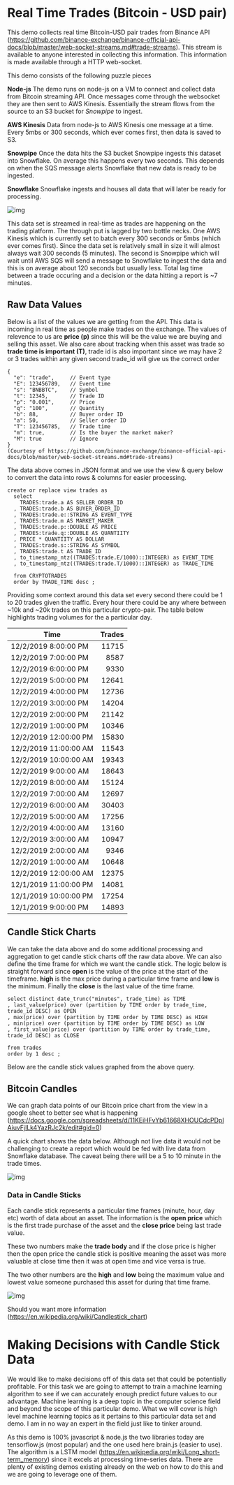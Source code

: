 # Real Time Trades (Bitcoin - USD pair)
This demo collects real time Bitcoin-USD pair trades from Binance API (https://github.com/binance-exchange/binance-official-api-docs/blob/master/web-socket-streams.md#trade-streams). This stream is available to anyone interested in collecting this information. This information is made available through a HTTP web-socket. 

This demo consists of the following puzzle pieces 

<b>Node-js</b> The demo runs on node-js on a VM to connect and collect data from Bitcoin streaming API. Once messages come through the websocket they are then sent to AWS Kinesis. Essentially the stream flows from the source to an S3 bucket for <i>Snowpipe</i> to ingest.

<b>AWS Kinesis</b> Data from node-js to AWS Kinesis one message at a time. Every 5mbs or 300 seconds, which ever comes first, then data is saved to S3. 

<b>Snowpipe</b> Once the data hits the S3 bucket Snowpipe ingests this dataset into Snowflake. On average this happens every two seconds. This depends on when the SQS message alerts Snowflake that new data is ready to be ingested.

<b>Snowflake</b> Snowflake ingests and houses all data that will later be ready for processing.

![img](https://github.com/mariusndini/img/blob/master/cryptopath.png)

This data set is streamed in real-time as trades are happening on the trading platform. The through put is lagged by two bottle necks. One AWS Kinesis which is currently set to batch every 300 seconds or 5mbs (which ever comes first). Since the data set is relatively small in size it will almost always wait 300 seconds (5 minutes). The second is Snowpipe which will wait until AWS SQS will send a message to Snowflake to ingest the data and this is on average about 120 seconds but usually less. Total lag time between a trade occuring and a decision or the data hitting a report is ~7 minutes.


## Raw Data Values
Below is a list of the values we are getting from the API. This data is incoming in real time as people make trades on the exchange. The values of relevence to us are <b>price (p)</b> since this will be the value we are buying and selling this asset. We also care about tracking when this asset was trade so <b>trade time is important (T)</b>, trade id is also important since we may have 2 or 3 trades within any given second trade_id will give us the correct order
```
{
  "e": "trade",     // Event type
  "E": 123456789,   // Event time
  "s": "BNBBTC",    // Symbol
  "t": 12345,       // Trade ID
  "p": "0.001",     // Price
  "q": "100",       // Quantity
  "b": 88,          // Buyer order ID
  "a": 50,          // Seller order ID
  "T": 123456785,   // Trade time
  "m": true,        // Is the buyer the market maker?
  "M": true         // Ignore
}
(Courtesy of https://github.com/binance-exchange/binance-official-api-docs/blob/master/web-socket-streams.md#trade-streams)
```

The data above comes in JSON format and we use the view & query below to convert the data into rows & columns for easier processing.

```
create or replace view trades as
  select 
    TRADES:trade.a AS SELLER_ORDER_ID
  , TRADES:trade.b AS BUYER_ORDER_ID
  , TRADES:trade.e::STRING AS EVENT_TYPE
  , TRADES:trade.m AS MARKET_MAKER
  , TRADES:trade.p::DOUBLE AS PRICE
  , TRADES:trade.q::DOUBLE AS QUANTIITY
  , PRICE * QUANTIITY AS DOLLAR
  , TRADES:trade.s::STRING AS SYMBOL
  , TRADES:trade.t AS TRADE_ID
  , to_timestamp_ntz((TRADES:trade.E/1000)::INTEGER) as EVENT_TIME
  , to_timestamp_ntz((TRADES:trade.T/1000)::INTEGER) as TRADE_TIME

  from CRYPTOTRADES
  order by TRADE_TIME desc ;
```

Providing some context around this data set every second there could be 1 to 20 trades given the traffic. Every hour there could be any where between ~10k and ~20k trades on this particular crypto-pair. The table below highlights trading volumes for the a particular day.

<table class="table table-bordered table-hover table-condensed">
<thead><tr><th title="Field #1">Time</th>
<th title="Field #2">Trades</th>
</tr></thead>
<tbody><tr>
<td>12/2/2019  8:00:00 PM</td>
<td align="right">11715</td>
</tr>
<tr>
<td>12/2/2019  7:00:00 PM</td>
<td align="right">8587</td>
</tr>
<tr>
<td>12/2/2019  6:00:00 PM</td>
<td align="right">9330</td>
</tr>
<tr>
<td>12/2/2019  5:00:00 PM</td>
<td align="right">12641</td>
</tr>
<tr>
<td>12/2/2019  4:00:00 PM</td>
<td align="right">12736</td>
</tr>
<tr>
<td>12/2/2019  3:00:00 PM</td>
<td align="right">14204</td>
</tr>
<tr>
<td>12/2/2019  2:00:00 PM</td>
<td align="right">21142</td>
</tr>
<tr>
<td>12/2/2019  1:00:00 PM</td>
<td align="right">10346</td>
</tr>
<tr>
<td>12/2/2019  12:00:00 PM</td>
<td align="right">15830</td>
</tr>
<tr>
<td>12/2/2019  11:00:00 AM</td>
<td align="right">11543</td>
</tr>
<tr>
<td>12/2/2019  10:00:00 AM</td>
<td align="right">19343</td>
</tr>
<tr>
<td>12/2/2019  9:00:00 AM</td>
<td align="right">18643</td>
</tr>
<tr>
<td>12/2/2019  8:00:00 AM</td>
<td align="right">15124</td>
</tr>
<tr>
<td>12/2/2019  7:00:00 AM</td>
<td align="right">12697</td>
</tr>
<tr>
<td>12/2/2019  6:00:00 AM</td>
<td align="right">30403</td>
</tr>
<tr>
<td>12/2/2019  5:00:00 AM</td>
<td align="right">17256</td>
</tr>
<tr>
<td>12/2/2019  4:00:00 AM</td>
<td align="right">13160</td>
</tr>
<tr>
<td>12/2/2019  3:00:00 AM</td>
<td align="right">10947</td>
</tr>
<tr>
<td>12/2/2019  2:00:00 AM</td>
<td align="right">9346</td>
</tr>
<tr>
<td>12/2/2019  1:00:00 AM</td>
<td align="right">10648</td>
</tr>
<tr>
<td>12/2/2019  12:00:00 AM</td>
<td align="right">12375</td>
</tr>
<tr>
<td>12/1/2019  11:00:00 PM</td>
<td align="right">14081</td>
</tr>
<tr>
<td>12/1/2019  10:00:00 PM</td>
<td align="right">17254</td>
</tr>
<tr>
<td>12/1/2019  9:00:00 PM</td>
<td align="right">14893</td>
</tr>
</tbody></table>

## Candle Stick Charts
We can take the data above and do some additional processing and aggregation to get candle stick charts off the raw data above. We can also define the time frame for which we want the candle stick. The logic below is straight forward since <b>open</b> is the value of the price at the start of the timeframe. <b>high</b> is the max price during a particular time frame and <b>low</b> is the minimum. Finally the <b>close</b> is the last value of the time frame. 

```
select distinct date_trunc("minutes", trade_time) as TIME
, last_value(price) over (partition by TIME order by trade_time, trade_id DESC) as OPEN
, max(price) over (partition by TIME order by TIME DESC) as HIGH
, min(price) over (partition by TIME order by TIME DESC) as LOW
, first_value(price) over (partition by TIME order by trade_time, trade_id DESC) as CLOSE

from trades
order by 1 desc ;
```
Below are the candle stick values graphed from the above query.

## Bitcoin Candles
We can graph data points of our Bitcoin price chart from the view in a google sheet to better see what is happening (https://docs.google.com/spreadsheets/d/11KEiHFvYb61668XHOUCdcPDpIAiuvFjlLk4YazRJc2k/edit#gid=0)

A quick chart shows the data below. Although not live data it would not be challenging to create a report which would be fed with live data from Snowflake database. The caveat being there will be a 5 to 10 minute in the trade times. 

![img](https://github.com/mariusndini/img/blob/master/BTC_Candles.png)

### Data in Candle Sticks
Each candle stick represents a particular time frames (minute, hour, day etc) worth of data about an asset. The information is the <b>open price</b> which is the first trade purchase of the asset and the <b>close price</b> being last trade value. 

These two numbers make the <b>trade body</b> and if the close price is higher then the open price the candle stick is positive meaning the asset was more valuable at close time then it was at open time and vice versa is true. 

The two other numbers are the <b>high</b> and <b>low</b> being the maximum value and lowest value someone purchased this asset for during that time frame.

![img](https://github.com/mariusndini/img/blob/master/bearish_bullish_candlesticks.png)

Should you want more information (https://en.wikipedia.org/wiki/Candlestick_chart)


# Making Decisions with Candle Stick Data
We would like to make decisions off of this data set that could be potentially profitable. For this task we are going to attempt to train a machine learning algorithm to see if we can accurately enough predict future values to our advantage. Machine learning is a deep topic in the computer science field and beyond the scope of this particular demo. What we will cover is high level machine learning topics as it pertains to this particular data set and demo. I am in no way an expert in the field just like to tinker around.

As this demo is 100% javascript & node.js the two libraries today are tensorflow.js (most popular) and the one used here brain.js (easier to use). The algorithm is a LSTM model (https://en.wikipedia.org/wiki/Long_short-term_memory) since it excels at processing time-series data. There are plenty of existing demos existing already on the web on how to do this and we are going to leverage one of them. 

















    







